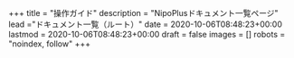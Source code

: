+++
title = "操作ガイド"
description = "NipoPlusドキュメント一覧ページ"
lead ="ドキュメント一覧（ルート）"
date = 2020-10-06T08:48:23+00:00
lastmod = 2020-10-06T08:48:23+00:00
draft = false
images = []
robots = "noindex, follow"
+++
